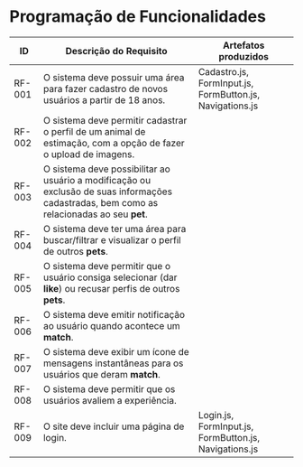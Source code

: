 # Programação de Funcionalidades

|ID    | Descrição do Requisito  | Artefatos produzidos |
|------|-----------------------------------------|------|
|RF-001| O sistema deve possuir uma área para fazer cadastro de novos usuários a partir de 18 anos. |Cadastro.js,  FormInput.js, FormButton.js, Navigations.js  |
|RF-002| O sistema deve permitir cadastrar o perfil de um animal de estimação, com a opção de fazer o upload de imagens.  |  |
|RF-003| O sistema deve possibilitar ao usuário a modificação ou exclusão de suas informações cadastradas, bem como as relacionadas ao seu <b>pet</b>.|  |
|RF-004| O sistema deve ter uma área para buscar/filtrar e visualizar o perfil de outros <b>pets</b>.  |  |
|RF-005| O sistema deve permitir que o usuário consiga selecionar (dar <b>like</b>) ou recusar perfis de outros <b>pets</b>.| |
|RF-006| O sistema deve emitir notificação ao usuário quando acontece um <b>match</b>. | |
|RF-007|  O sistema deve exibir um ícone de mensagens instantâneas para os usuários que deram <b>match</b>. | |
|RF-008| O sistema deve permitir que os usuários avaliem a experiência. |  |
|RF-009| O site deve incluir uma página de login. |Login.js,  FormInput.js, FormButton.js, Navigations.js   |
